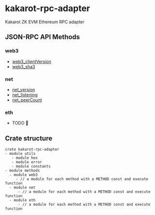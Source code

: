 # kakarot-rpc-adapter
Kakarot ZK EVM Ethereum RPC adapter

## JSON-RPC API Methods
### web3
* [web3_clientVersion](https://ethereum.org/en/developers/docs/apis/json-rpc/#web3_clientversion)
* [web3_sha3](https://ethereum.org/en/developers/docs/apis/json-rpc/#web3_sha3)
### net
* [net_version](https://ethereum.org/en/developers/docs/apis/json-rpc/#net_version)
* [net_listening](https://ethereum.org/en/developers/docs/apis/json-rpc/#net_listening)
* [net_peerCount](https://ethereum.org/en/developers/docs/apis/json-rpc/#net_listening)
### eth
* TODO 🚧

## Crate structure
```
crate kakarot-rpc-adapter
- module utils 
   - module hex
   - module error
   - module constants
- module methods 
  - module web3
     - // a module for each method with a METHOD const and execute function
  - module net
      - // a module for each method with a METHOD const and execute function
  - module eth
      - // a module for each method with a METHOD const and execute function
```
